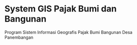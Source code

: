 # System GIS Pajak Bumi dan Bangunan
Program Sistem Informasi Geografis Pajak Bumi Bangunan Desa Panembangan
